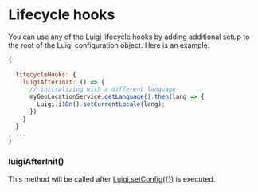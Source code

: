 <!-- meta
{
  "node": {
    "label": "Lifecycle hooks",
    "category": {
      "label": "Luigi Core",
      "collapsible": true
    },
    "metaData": {
      "categoryPosition": 2,
      "position": 8
    }
  }
}
meta -->

# Lifecycle hooks

You can use any of the Luigi lifecycle hooks by adding additional setup to the root of the Luigi configuration object. Here is an example:

```javascript
{
  ...
  lifecycleHooks: {
    luigiAfterInit: () => {
      // initializing with a different language
      myGeoLocationService.getLanguage().then(lang => {
        Luigi.i18n().setCurrentLocale(lang);
      })
    }
  }
  ...
}
```

### luigiAfterInit()

This method will be called after [Luigi.setConfig({})](luigi-core-api.md#setconfig) is executed.

